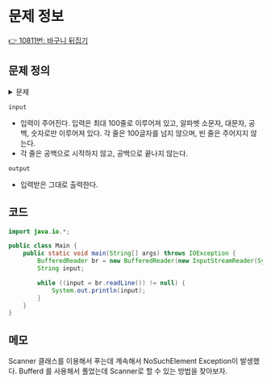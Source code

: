 # 문제 정보

[👉 10811번: 바구니 뒤집기](https://www.acmicpc.net/problem/10811)

## 문제 정의
<details><summary> 문제
</summary>

#### 입력 받은 대로 출력하는 프로그램을 작성하시오.
</details>

`input`
- 입력이 주어진다. 입력은 최대 100줄로 이루어져 있고, 알파벳 소문자, 대문자, 공백, 숫자로만 이루어져 있다. 각 줄은 100글자를 넘지 않으며, 빈 줄은 주어지지 않는다.
- 각 줄은 공백으로 시작하지 않고, 공백으로 끝나지 않는다.

`output`
- 입력받은 그대로 출력한다.

## 코드

```java
import java.io.*;

public class Main {
    public static void main(String[] args) throws IOException {
        BufferedReader br = new BufferedReader(new InputStreamReader(System.in));
        String input;

        while ((input = br.readLine()) != null) {
            System.out.println(input);
        }
    }
}
```

## 메모
Scanner 클래스를 이용해서 푸는데 계속해서 NoSuchElement Exception이 발생했다.
Bufferd 를 사용해서 풀었는데 Scanner로 할 수 있는 방법을 찾아보자.

